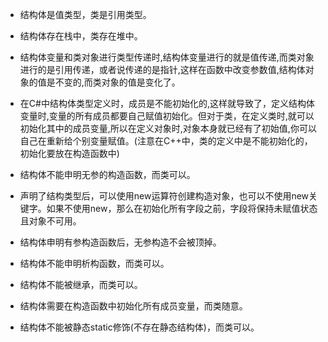 - 结构体是值类型，类是引用类型。

- 结构体存在栈中，类存在堆中。

- 结构体变量和类对象进行类型传递时,结构体变量进行的就是值传递,而类对象进行的是引用传递，或者说传递的是指针,这样在函数中改变参数值,结构体对象的值是不变的,而类对象的值是变化了。

- 在C#中结构体类型定义时，成员是不能初始化的,这样就导致了，定义结构体变量时,变量的所有成员都要自己赋值初始化。但对于类，在定义类时,就可以初始化其中的成员变量,所以在定义对象时,对象本身就已经有了初始值,你可以自己在重新给个别变量赋值。(注意在C++中，类的定义中是不能初始化的，初始化要放在构造函数中)

- 结构体不能申明无参的构造函数，而类可以。

- 声明了结构类型后，可以使用new运算符创建构造对象，也可以不使用new关键字。如果不使用new，那么在初始化所有字段之前，字段将保持未赋值状态且对象不可用。

- 结构体申明有参构造函数后，无参构造不会被顶掉。

- 结构体不能申明析构函数，而类可以。

- 结构体不能被继承，而类可以。

- 结构体需要在构造函数中初始化所有成员变量，而类随意。

- 结构体不能被静态static修饰(不存在静态结构体)，而类可以。
